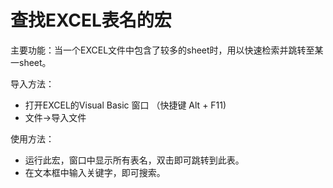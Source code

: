 # 查找EXCEL表名的宏

主要功能：当一个EXCEL文件中包含了较多的sheet时，用以快速检索并跳转至某一sheet。

导入方法： 
* 打开EXCEL的Visual Basic 窗口 （快捷键 Alt + F11)
* 文件→导入文件

使用方法：
* 运行此宏，窗口中显示所有表名，双击即可跳转到此表。
* 在文本框中输入关键字，即可搜索。
